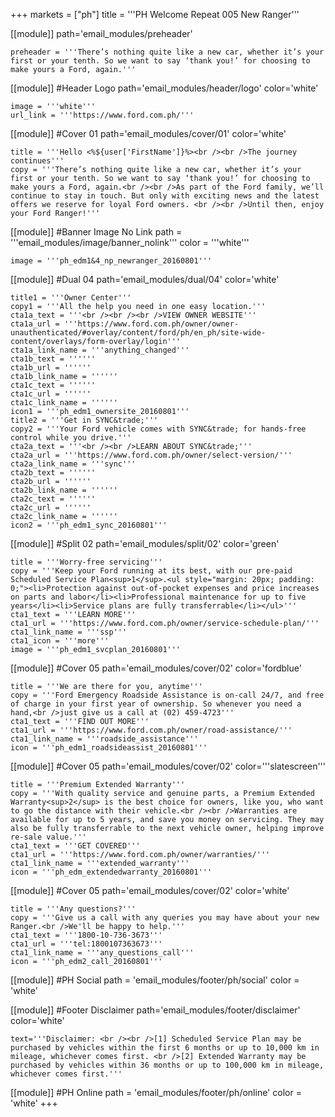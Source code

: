 +++
markets = ["ph"]
title = '''PH Welcome Repeat 005 New Ranger'''

[[module]]
path='email_modules/preheader'

	preheader = '''There’s nothing quite like a new car, whether it’s your first or your tenth. So we want to say ‘thank you!’ for choosing to make yours a Ford, again.'''

[[module]] #Header Logo
path='email_modules/header/logo'
color='white'

	image = '''white'''
	url_link = '''https://www.ford.com.ph/'''

[[module]] #Cover 01
path='email_modules/cover/01'
color='white'
 
	title = '''Hello <%${user['FirstName']}%><br /><br />The journey continues'''
	copy = '''There’s nothing quite like a new car, whether it’s your first or your tenth. So we want to say ‘thank you!’ for choosing to make yours a Ford, again.<br /><br />As part of the Ford family, we’ll continue to stay in touch. But only with exciting news and the latest offers we reserve for loyal Ford owners. <br /><br />Until then, enjoy your Ford Ranger!'''

[[module]] #Banner Image No Link
path = '''email_modules/image/banner_nolink'''
color = '''white'''

	image = '''ph_edm1&4_np_newranger_20160801'''

[[module]] #Dual 04
path='email_modules/dual/04'
color='white'

	title1 = '''Owner Center'''
	copy1 = '''All the help you need in one easy location.'''
	cta1a_text = '''<br /><br /><br />VIEW OWNER WEBSITE'''
	cta1a_url = '''https://www.ford.com.ph/owner/owner-unauthenticated/#overlay/content/ford/ph/en_ph/site-wide-content/overlays/form-overlay/login'''
	cta1a_link_name = '''anything_changed'''
	cta1b_text = ''''''
	cta1b_url = ''''''
	cta1b_link_name = ''''''
	cta1c_text = ''''''
	cta1c_url = ''''''
	cta1c_link_name = ''''''
	icon1 = '''ph_edm1_ownersite_20160801'''
	title2 = '''Get in SYNC&trade;'''
	copy2 = '''Your Ford vehicle comes with SYNC&trade; for hands-free control while you drive.'''
	cta2a_text = '''<br /><br />LEARN ABOUT SYNC&trade;'''
	cta2a_url = '''https://www.ford.com.ph/owner/select-version/'''
	cta2a_link_name = '''sync'''
	cta2b_text = ''''''
	cta2b_url = ''''''
	cta2b_link_name = ''''''
	cta2c_text = ''''''
	cta2c_url = ''''''
	cta2c_link_name = ''''''
	icon2 = '''ph_edm1_sync_20160801'''

[[module]] #Split 02
path='email_modules/split/02'
color='green'

	title = '''Worry-free servicing'''
	copy = '''Keep your Ford running at its best, with our pre-paid Scheduled Service Plan<sup>1</sup>.<ul style="margin: 20px; padding: 0;"><li>Protection against out-of-pocket expenses and price increases on parts and labor</li><li>Professional maintenance for up to five years</li><li>Service plans are fully transferrable</li></ul>'''
	cta1_text = '''LEARN MORE'''
	cta1_url = '''https://www.ford.com.ph/owner/service-schedule-plan/'''
	cta1_link_name = '''ssp'''
	cta1_icon = '''more'''
	image = '''ph_edm1_svcplan_20160801'''

[[module]] #Cover 05
path='email_modules/cover/02'
color='fordblue'

	title = '''We are there for you, anytime'''
	copy = '''Ford Emergency Roadside Assistance is on-call 24/7, and free of charge in your first year of ownership. So whenever you need a hand,<br />just give us a call at (02) 459-4723'''
	cta1_text = '''FIND OUT MORE'''
	cta1_url = '''https://www.ford.com.ph/owner/road-assistance/'''
	cta1_link_name = '''roadside_assistance'''
	icon = '''ph_edm1_roadsideassist_20160801'''

[[module]] #Cover 05
path='email_modules/cover/02'
color='''slatescreen'''

	title = '''Premium Extended Warranty'''
	copy = '''With quality service and genuine parts, a Premium Extended Warranty<sup>2</sup> is the best choice for owners, like you, who want to go the distance with their vehicle.<br /><br />Warranties are available for up to 5 years, and save you money on servicing. They may also be fully transferrable to the next vehicle owner, helping improve re-sale value.'''
	cta1_text = '''GET COVERED'''
	cta1_url = '''https://www.ford.com.ph/owner/warranties/'''
	cta1_link_name = '''extended_warranty'''
	icon = '''ph_edm_extendedwarranty_20160801'''

[[module]] #Cover 05
path='email_modules/cover/02'
color='white'

	title = '''Any questions?'''
	copy = '''Give us a call with any queries you may have about your new Ranger.<br />We'll be happy to help.'''
	cta1_text = '''1800-10-736-3673'''
	cta1_url = '''tel:1800107363673'''
	cta1_link_name = '''any_questions_call'''
	icon = '''ph_edm2_call_20160801'''

[[module]] #PH Social
path = 'email_modules/footer/ph/social'
color = 'white'

[[module]] #Footer Disclaimer
path='email_modules/footer/disclaimer'
color='white'

	text='''Disclaimer: <br /><br />[1] Scheduled Service Plan may be purchased by vehicles within the first 6 months or up to 10,000 km in mileage, whichever comes first. <br />[2] Extended Warranty may be purchased by vehicles within 36 months or up to 100,000 km in mileage, whichever comes first.'''

[[module]] #PH Online
path = 'email_modules/footer/ph/online'
color = 'white'
+++